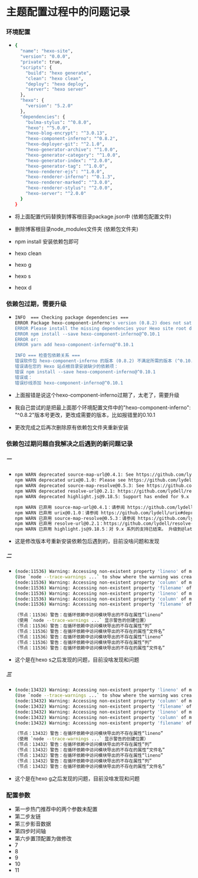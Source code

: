 # 主题配置过程中的问题记录

### 环境配置

- ```bash
  {
    "name": "hexo-site",
    "version": "0.0.0",
    "private": true,
    "scripts": {
      "build": "hexo generate",
      "clean": "hexo clean",
      "deploy": "hexo deploy",
      "server": "hexo server"
    },
    "hexo": {
      "version": "5.2.0"
    },
    "dependencies": {
      "bulma-stylus": "^0.8.0",
      "hexo": "^5.0.0",
      "hexo-blog-encrypt": "^3.0.13",
      "hexo-component-inferno": "^0.8.2",
      "hexo-deployer-git": "^2.1.0",
      "hexo-generator-archive": "^1.0.0",
      "hexo-generator-category": "^1.0.0",
      "hexo-generator-index": "^2.0.0",
      "hexo-generator-tag": "^1.0.0",
      "hexo-renderer-ejs": "^1.0.0",
      "hexo-renderer-inferno": "^0.1.3",
      "hexo-renderer-marked": "^3.0.0",
      "hexo-renderer-stylus": "^2.0.0",
      "hexo-server": "^2.0.0"
    }
  }
  ```

- 将上面配置代码替换到博客根目录package.json中  (依赖包配置文件)

- 删除博客根目录node_modules文件夹  (依赖包文件夹)

- npm install 安装依赖包即可

- hexo clean

- hexo g

- hexo s

- heox d



### 依赖包过期，需要升级

- ```bash
  INFO  === Checking package dependencies ===
  ERROR Package hexo-component-inferno's version (0.8.2) does not satisfy the required version (^0.10.1).
  ERROR Please install the missing dependencies your Hexo site root directory:
  ERROR npm install --save hexo-component-inferno@^0.10.1
  ERROR or:
  ERROR yarn add hexo-component-inferno@^0.10.1
  
  INFO === 检查包依赖关系 ===
  错误软件包 hexo-component-inferno 的版本 (0.8.2) 不满足所需的版本 (^0.10.1)。
  错误请在您的 Hexo 站点根目录安装缺少的依赖项：
  错误 npm install --save hexo-component-inferno@^0.10.1
  错误或：
  错误纱线添加 hexo-component-inferno@^0.10.1
  ```

- 上面报错是说这个hexo-component-inferno过期了，太老了，需要升级

- 我自己尝试的是把最上面那个环境配置文件中的"hexo-component-inferno": "^0.8.2"版本号更改，更改成需要的版本，比如报错里的0.10.1

- 更改完成之后再次删除原有依赖包文件夹重新安装



### 依赖包过期问题自我解决之后遇到的新问题记录

##### 一

- ```bash
  npm WARN deprecated source-map-url@0.4.1: See https://github.com/lydell/source-map-url#deprecated
  npm WARN deprecated urix@0.1.0: Please see https://github.com/lydell/urix#deprecated
  npm WARN deprecated source-map-resolve@0.5.3: See https://github.com/lydell/source-map-resolve#deprecated
  npm WARN deprecated resolve-url@0.2.1: https://github.com/lydell/resolve-url#deprecated
  npm WARN deprecated highlight.js@9.18.5: Support has ended for 9.x series. Upgrade to @latest
  
  npm WARN 已弃用 source-map-url@0.4.1：请参阅 https://github.com/lydell/source-map-url#deprecated
  npm WARN 已弃用 urix@0.1.0：请参阅 https://github.com/lydell/urix#deprecated
  npm WARN 已弃用 source-map-resolve@0.5.3：请参阅 https://github.com/lydell/source-map-resolve#deprecated
  npm WARN 已弃用 resolve-url@0.2.1：https://github.com/lydell/resolve-url#deprecated
  npm WARN 已弃用 highlight.js@9.18.5：对 9.x 系列的支持已结束。 升级到@latest
  ```

- 这是修改版本号重新安装依赖包后遇到的，目前没啥问题和发现



##### 二

- ```bash
  (node:11536) Warning: Accessing non-existent property 'lineno' of module exports inside circular dependency
  (Use `node --trace-warnings ...` to show where the warning was created)
  (node:11536) Warning: Accessing non-existent property 'column' of module exports inside circular dependency
  (node:11536) Warning: Accessing non-existent property 'filename' of module exports inside circular dependency
  (node:11536) Warning: Accessing non-existent property 'lineno' of module exports inside circular dependency
  (node:11536) Warning: Accessing non-existent property 'column' of module exports inside circular dependency
  (node:11536) Warning: Accessing non-existent property 'filename' of module exports inside circular dependency
  
  （节点：11536）警告：在循环依赖中访问模块导出的不存在属性“lineno”
  （使用 `node --trace-warnings ...` 显示警告的创建位置）
  （节点：11536）警告：在循环依赖中访问模块导出的不存在属性“列”
  （节点：11536）警告：在循环依赖中访问模块导出的不存在的属性“文件名”
  （节点：11536）警告：在循环依赖中访问模块导出的不存在属性“lineno”
  （节点：11536）警告：在循环依赖中访问模块导出的不存在属性“列”
  （节点：11536）警告：在循环依赖中访问模块导出的不存在的属性“文件名”
  ```

- 这个是在hexo s之后发现的问题，目前没啥发现和问题



##### 三

- ```bash
  (node:13432) Warning: Accessing non-existent property 'lineno' of module exports inside circular dependency
  (Use `node --trace-warnings ...` to show where the warning was created)
  (node:13432) Warning: Accessing non-existent property 'column' of module exports inside circular dependency
  (node:13432) Warning: Accessing non-existent property 'filename' of module exports inside circular dependency
  (node:13432) Warning: Accessing non-existent property 'lineno' of module exports inside circular dependency
  (node:13432) Warning: Accessing non-existent property 'column' of module exports inside circular dependency
  (node:13432) Warning: Accessing non-existent property 'filename' of module exports inside circular dependency
  
  （节点：13432）警告：在循环依赖中访问模块导出的不存在属性“lineno”
  （使用 `node --trace-warnings ...` 显示警告的创建位置）
  （节点：13432）警告：在循环依赖中访问模块导出的不存在属性“列”
  （节点：13432）警告：在循环依赖中访问模块导出的不存在的属性“文件名”
  （节点：13432）警告：在循环依赖中访问模块导出的不存在属性“lineno”
  （节点：13432）警告：在循环依赖中访问模块导出的不存在属性“列”
  （节点：13432）警告：在循环依赖中访问模块导出的不存在的属性“文件名”
  ```

- 这个是在hexo g之后发现的问题，目前没啥发现和问题



### 配置参数

- 第一步热门推荐中的两个参数未配置
- 第二步友链
- 第三步影音数据
- 第四步时间轴
- 第六步置顶配置为做修改
- 7
- 8
- 9
- 10
- 11







